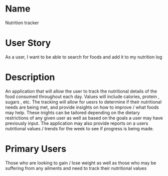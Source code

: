 # Name
Nutrition tracker

# User Story
As a user, I want to be able to search for foods and add it to my nutrition log

# Description
An application that will allow the user to track the nutritional details of the food consumed throughout each day. Values will include calories, protein , sugars , etc. The tracking will allow for uesrs to determine if their nutritional needs are being met, and provide insights on how to improve / what foods may help. These inights can be tailored depending on the dietary restrictions of any given user as well as based on the goals a user may have previously input. The application may also provide reports on a users nutritional values / trends for the week to see if progress is being made.

# Primary Users
Those who are looking to gain / lose weight as well as those who may be suffering from any ailments and need to track their nutritional values
